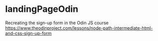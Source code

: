# landingPageOdin

Recreating the sign-up form in the Odin JS course
https://www.theodinproject.com/lessons/node-path-intermediate-html-and-css-sign-up-form
